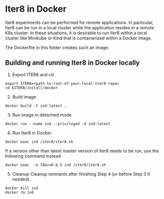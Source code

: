 # Iter8 in Docker

Iter8 experiments can be performed for remote applications. In particular, Iter8 can be run in a local cluster while the application resides in a remote K8s cluster. In these situations, it is desirable to run Iter8 within a local cluster like Minikube or Kind that is containerized within a Docker image.

The Dockerfile in this folder creates such an image.

## Building and running Iter8 in Docker locally

1. Export ITER8 and cd
```shell
export ITER8=<path-to-root-of-your-local-iter8-repo>
cd $ITER8/install/docker
```

2. Build image
```shell
docker build -t ind:latest .
```

3. Run image in detached mode
```shell
docker run --name ind --privileged -d ind:latest
```

4. Run Iter8 in Docker.
```shell
docker exec ind /iter8/iter8.sh
```

If a version other than latest master version of iter8 needs to be run, use the following command instead
```shell
docker exec  -e TAG=v0.6.5 ind /iter8/iter8.sh
```

5. Cleanup
Cleanup remnants after finishing Step 4 (or before Step 3 if needed).
```shell
docker kill ind
docker rm ind
```